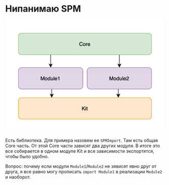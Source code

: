 # Нипанимаю SPM

![Diagram](Resources/diagram.png)

Есть библиотека. Для примера назовем ее `SPMImport`.
Там есть общая Core часть.
От этой Core части зависят два других модуля.
В итоге это все собирается в одном модуле Kit и все зависимости экспортятся, чтобы было удобно.

Вопрос: почему если модули `Module1`/`Module2` не зявисят явно друг от друга, я все равно могу прописать `import Module1` в реализации `Module2` и наоборот.
